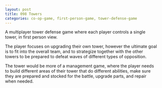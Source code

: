 ```yaml
---
layout: post
title: 098 Towers
categories: co-op-game, first-person-game, tower-defense-game
---
```

A multiplayer tower defense game where each player controls a single tower, in first person view.

The player focuses on upgrading their own tower, however the ultimate goal is to fit into the overall team, and to strategize together with the other towers to be prepared to defeat waves of different types of opposition.

The tower would be more of a management game, where the player needs to build different areas of their tower that do different abilities, make sure they are prepared and stocked for the battle, upgrade parts, and repair when needed.